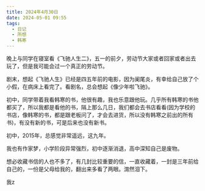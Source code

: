 ```yaml
---
title: 2024年4月30日
date: 2024-05-01 09:55
tags:
  - 日记
  - 所想
  - 韩寒
---
```

晚上与同学在寝室看《飞驰人生二》，五一的前夕，劳动节大家或者回家或者出去玩了，但是我可能会过一个真正的劳动节。

剧末，想起《飞驰人生》已经是四五年前的电影，因为阑尾炎，有幸给自己放了个小假，在病床上看完了。看剧名，总会想起《像少年啦飞驰》。

初中，同学带着我看韩寒的书，他很有趣，我也乐意跟他玩。几乎所有韩寒的书他都买了，所以我都是看他的书，隔上那么几日，我们都会去书店看看(因为学校的书店，像韩寒的书，都是跟老板问了，才会去进货，所以没有韩寒之前出的所有书)，有没有新的书，可是后来也没有新书。

初中，2015年，总感觉非常遥远，这九年。

我也有作家梦，小学阶段异常强烈，初中逐渐消退，高中深知自己是废物。

想必收藏书信的人也不多了，有几封比较重要的信，一直收藏着，一封是三年前给自己的，一份是父母给我的，翻出来多看了两眼。潸然泪下。

我z

